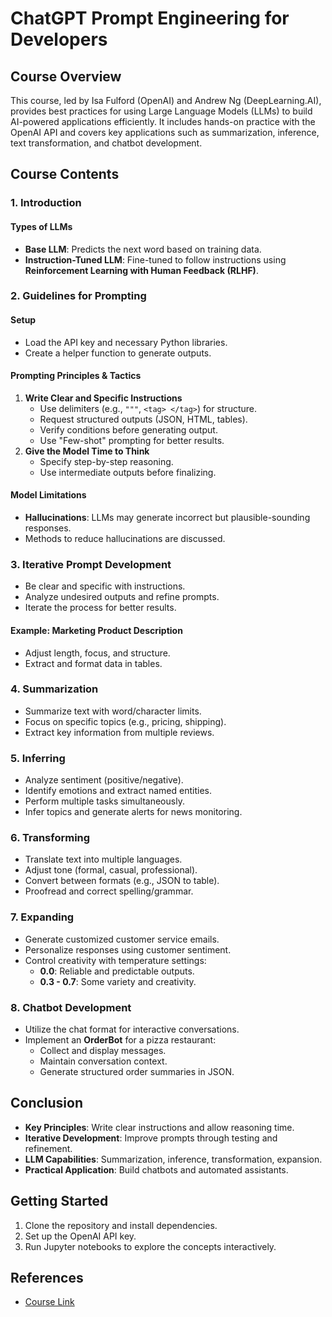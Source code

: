 # ChatGPT Prompt Engineering for Developers

## Course Overview
This course, led by Isa Fulford (OpenAI) and Andrew Ng (DeepLearning.AI), provides best practices for using Large Language Models (LLMs) to build AI-powered applications efficiently. It includes hands-on practice with the OpenAI API and covers key applications such as summarization, inference, text transformation, and chatbot development.

## Course Contents

### 1. Introduction
#### Types of LLMs
- **Base LLM**: Predicts the next word based on training data.
- **Instruction-Tuned LLM**: Fine-tuned to follow instructions using **Reinforcement Learning with Human Feedback (RLHF)**.

### 2. Guidelines for Prompting
#### Setup
- Load the API key and necessary Python libraries.
- Create a helper function to generate outputs.

#### Prompting Principles & Tactics
1. **Write Clear and Specific Instructions**
   - Use delimiters (e.g., `"""`, `<tag> </tag>`) for structure.
   - Request structured outputs (JSON, HTML, tables).
   - Verify conditions before generating output.
   - Use "Few-shot" prompting for better results.
2. **Give the Model Time to Think**
   - Specify step-by-step reasoning.
   - Use intermediate outputs before finalizing.

#### Model Limitations
- **Hallucinations**: LLMs may generate incorrect but plausible-sounding responses.
- Methods to reduce hallucinations are discussed.

### 3. Iterative Prompt Development
- Be clear and specific with instructions.
- Analyze undesired outputs and refine prompts.
- Iterate the process for better results.

#### Example: Marketing Product Description
- Adjust length, focus, and structure.
- Extract and format data in tables.

### 4. Summarization
- Summarize text with word/character limits.
- Focus on specific topics (e.g., pricing, shipping).
- Extract key information from multiple reviews.

### 5. Inferring
- Analyze sentiment (positive/negative).
- Identify emotions and extract named entities.
- Perform multiple tasks simultaneously.
- Infer topics and generate alerts for news monitoring.

### 6. Transforming
- Translate text into multiple languages.
- Adjust tone (formal, casual, professional).
- Convert between formats (e.g., JSON to table).
- Proofread and correct spelling/grammar.

### 7. Expanding
- Generate customized customer service emails.
- Personalize responses using customer sentiment.
- Control creativity with temperature settings:
  - **0.0**: Reliable and predictable outputs.
  - **0.3 - 0.7**: Some variety and creativity.

### 8. Chatbot Development
- Utilize the chat format for interactive conversations.
- Implement an **OrderBot** for a pizza restaurant:
  - Collect and display messages.
  - Maintain conversation context.
  - Generate structured order summaries in JSON.

## Conclusion
- **Key Principles**: Write clear instructions and allow reasoning time.
- **Iterative Development**: Improve prompts through testing and refinement.
- **LLM Capabilities**: Summarization, inference, transformation, expansion.
- **Practical Application**: Build chatbots and automated assistants.

## Getting Started
1. Clone the repository and install dependencies.
2. Set up the OpenAI API key.
3. Run Jupyter notebooks to explore the concepts interactively.

## References
- [Course Link](https://www.deeplearning.ai/short-courses/chatgpt-prompt-engineering-for-developers/)